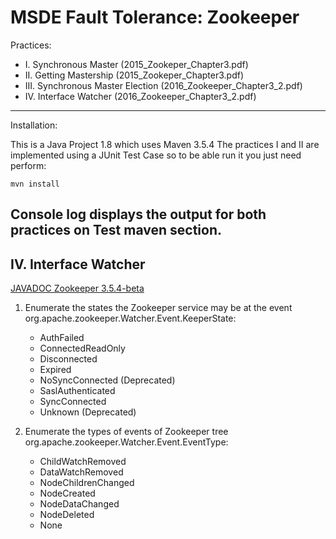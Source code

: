 # MSDE Fault Tolerance: Zookeeper

Practices:
-   I. Synchronous Master (2015_Zookeper_Chapter3.pdf)
-  II. Getting Mastership (2015_Zookeper_Chapter3.pdf)
- III. Synchronous Master Election (2016_Zookeeper_Chapter3_2.pdf)
-  IV. Interface Watcher (2016_Zookeeper_Chapter3_2.pdf)
---

Installation:

This is a Java Project 1.8 which uses Maven 3.5.4
The practices I and II are implemented using a JUnit Test Case so to be able run it you just need perform:

`mvn install`

Console log displays the output for both practices on Test maven section.
---

## IV. Interface Watcher
[JAVADOC Zookeeper 3.5.4-beta](http://www.javadoc.io/doc/org.apache.zookeeper/zookeeper/3.5.4-beta)

1. Enumerate the states the Zookeeper service may be at the event
org.apache.zookeeper.Watcher.Event.KeeperState:
    - AuthFailed
    - ConnectedReadOnly
    - Disconnected
    - Expired
    - NoSyncConnected (Deprecated)
    - SaslAuthenticated
    - SyncConnected
    - Unknown (Deprecated)

2. Enumerate the types of events of Zookeeper tree
org.apache.zookeeper.Watcher.Event.EventType:
    - ChildWatchRemoved 
    - DataWatchRemoved 
    - NodeChildrenChanged 
    - NodeCreated 
    - NodeDataChanged 
    - NodeDeleted 
    - None

